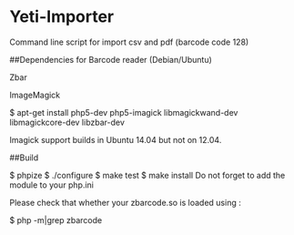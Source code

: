 # Yeti-Importer
Command line script for import csv and pdf (barcode code 128)


##Dependencies for Barcode reader (Debian/Ubuntu)

Zbar

ImageMagick

$ apt-get install php5-dev php5-imagick libmagickwand-dev libmagickcore-dev libzbar-dev

Imagick support builds in Ubuntu 14.04 but not on 12.04.

##Build

$ phpize
$ ./configure
$ make test
$ make install
Do not forget to add the module to your php.ini

Please check that whether your zbarcode.so is loaded using :

$ php -m|grep zbarcode
